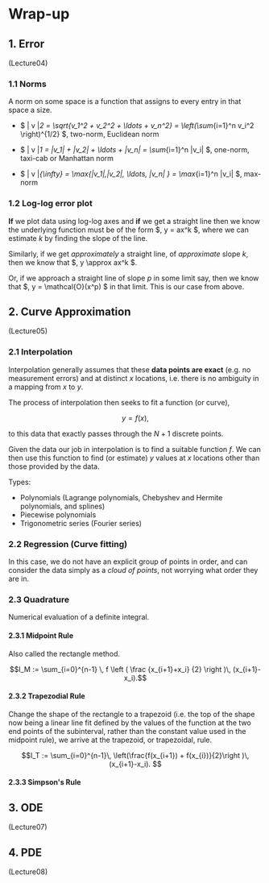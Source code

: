 # Wrap-up

## 1. Error

(Lecture04)

### 1.1 Norms

A norm on some space is a function that assigns to every entry in that space a size.

- $ \| v \|_2 = \sqrt{v_1^2 + v_2^2 + \ldots + v_n^2} = \left(\sum_{i=1}^n v_i^2 \right)^{1/2} $, two-norm, Euclidean norm

- $ \| v \|_1 = |v_1| + |v_2| + \ldots + |v_n| = \sum_{i=1}^n |v_i| $, one-norm, taxi-cab or Manhattan norm

- $ \| v \|_{\infty} = \max\{|v_1|,|v_2|, \ldots, |v_n| \} = \max_{i=1}^n |v_i| $, max-norm

### 1.2 Log-log error plot

**If** we plot data using log-log axes and **if** we get a straight line then we know the underlying function must be of the form $\, y = ax^k $, where we can estimate $k$ by finding the slope of the line.

Similarly, if we get *approximately* a straight line, of *approximate* slope $k$, then we know that $\, y \approx ax^k $.  

Or, if we approach a straight line of slope $p$ in some limit say, then we know that $\, y = \mathcal{O}(x^p) $ in that limit.  This is our case from above.

## 2. Curve Approximation

(Lecture05)

### 2.1 Interpolation

Interpolation generally assumes that these **data points are exact** (e.g. no measurement errors) and at distinct $x$ locations, i.e. there is no ambiguity in a mapping from $x$ to $y$.

The process of interpolation then seeks to fit a function (or curve),

$$ y = f(x), $$

to this data that exactly passes through the $N+1$ discrete points.

Given the data our job in interpolation is to find a suitable function $f$. We can then use this function to find (or estimate) $y$ values at $x$ locations other than those provided by the data.

Types:

- Polynomials (Lagrange polynomials, Chebyshev and Hermite polynomials, and splines)
- Piecewise polynomials
- Trigonometric series (Fourier series)

### 2.2 Regression (Curve fitting)

In this case, we do not have an explicit group of points in order, and can consider the data simply as a *cloud of points*, not worrying what order they are in.

### 2.3 Quadrature

Numerical evaluation of a definite integral.

#### 2.3.1 Midpoint Rule

Also called the rectangle method.

$$I_M := \sum_{i=0}^{n-1} \, f \left ( \frac {x_{i+1}+x_i} {2} \right )\, (x_{i+1}-x_i).$$

#### 2.3.2 Trapezodial Rule

Change the shape of the rectangle to a trapezoid (i.e. the top of the shape now being a linear line fit defined by the values of the function at the two end points of the subinterval, rather than the constant value used in the midpoint rule), we arrive at the trapezoid, or trapezoidal, rule.

$$I_T := \sum_{i=0}^{n-1}\, \left(\frac{f(x_{i+1}) + f(x_{i})}{2}\right )\, (x_{i+1}-x_i). $$

#### 2.3.3 Simpson's Rule

## 3. ODE

(Lecture07)

## 4. PDE

(Lecture08)

